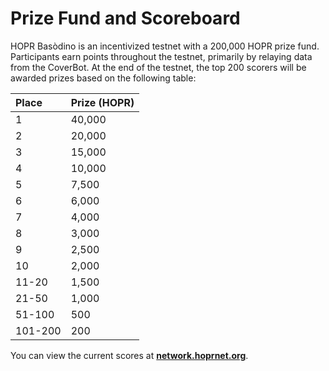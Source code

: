 <!-- ---
description: Learn more about the Basòdino testnet prize fund
--- -->

# Prize Fund and Scoreboard

HOPR Basòdino is an incentivized testnet with a 200,000 HOPR prize fund. Participants earn points throughout the testnet, primarily by relaying data from the CoverBot. At the end of the testnet, the top 200 scorers will be awarded prizes based on the following table:

| Place   | Prize \(HOPR\) |
| :------ | :------------- |
| 1       | 40,000         |
| 2       | 20,000         |
| 3       | 15,000         |
| 4       | 10,000         |
| 5       | 7,500          |
| 6       | 6,000          |
| 7       | 4,000          |
| 8       | 3,000          |
| 9       | 2,500          |
| 10      | 2,000          |
| 11-20   | 1,500          |
| 21-50   | 1,000          |
| 51-100  | 500            |
| 101-200 | 200            |

You can view the current scores at [**network.hoprnet.org**](https://network.hoprnet.org).
